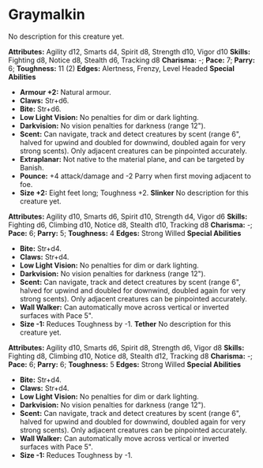 # Graymalkin

No description for this creature yet.

**Attributes:** Agility d12, Smarts d4, Spirit d8, Strength d10, Vigor
d10
**Skills:** Fighting d8, Notice d8, Stealth d6, Tracking d8
**Charisma:** -; **Pace:** 7; **Parry:** 6; **Toughness:** 11 (2)
**Edges:** Alertness, Frenzy, Level Headed
**Special Abilities**

- **Armour +2:** Natural armour.
- **Claws:** Str+d6.
- **Bite:** Str+d6.
- **Low Light Vision:** No penalties for dim or dark lighting.
- **Darkvision:** No vision penalties for darkness (range 12").
- **Scent:** Can navigate, track and detect creatures by scent (range
6", halved for upwind and doubled for downwind, doubled again for very
strong scents). Only adjacent creatures can be pinpointed accurately.
- **Extraplanar:** Not native to the material plane, and can be targeted
by Banish.
- **Pounce:** +4 attack/damage and -2 Parry when first moving adjacent
to foe.
- **Size +2:** Eight feet long; Toughness +2.
**Slinker**
No description for this creature yet.

**Attributes:** Agility d10, Smarts d6, Spirit d10, Strength d4, Vigor
d6
**Skills:** Fighting d6, Climbing d10, Notice d8, Stealth d10, Tracking
d8
**Charisma:** -; **Pace:** 6; **Parry:** 5; **Toughness:** 4
**Edges:** Strong Willed
**Special Abilities**

- **Bite:** Str+d4.
- **Claws:** Str+d4.
- **Low Light Vision:** No penalties for dim or dark lighting.
- **Darkvision:** No vision penalties for darkness (range 12").
- **Scent:** Can navigate, track and detect creatures by scent (range
6", halved for upwind and doubled for downwind, doubled again for very
strong scents). Only adjacent creatures can be pinpointed accurately.
- **Wall Walker:** Can automatically move across vertical or inverted
surfaces with Pace 5".
- **Size -1:** Reduces Toughness by -1.
**Tether**
No description for this creature yet.

**Attributes:** Agility d10, Smarts d6, Spirit d8, Strength d6, Vigor
d8
**Skills:** Fighting d8, Climbing d10, Notice d8, Stealth d12, Tracking
d8
**Charisma:** -; **Pace:** 6; **Parry:** 6; **Toughness:** 5
**Edges:** Strong Willed
**Special Abilities**

- **Bite:** Str+d4.
- **Claws:** Str+d4.
- **Low Light Vision:** No penalties for dim or dark lighting.
- **Darkvision:** No vision penalties for darkness (range 12").
- **Scent:** Can navigate, track and detect creatures by scent (range
6", halved for upwind and doubled for downwind, doubled again for very
strong scents). Only adjacent creatures can be pinpointed accurately.
- **Wall Walker:** Can automatically move across vertical or inverted
surfaces with Pace 5".
- **Size -1:** Reduces Toughness by -1.

